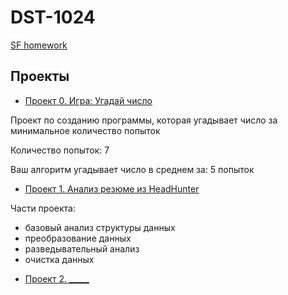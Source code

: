 # DST-1024
[SF homework](https://github.com/xsomxsomx/DST-1024)
## Проекты
* [Проект 0. Игра: Угадай число](https://github.com/xsomxsomx/DST-1024/tree/main/project_0)

Проект по созданию программы, которая угадывает число за минимальное количество попыток

Количество попыток: 7

Ваш алгоритм угадывает число в среднем за: 5 попыток

* [Проект 1. Анализ резюме из HeadHunter](https://github.com/xsomxsomx/DST-1024/tree/main/Project-1)

Части проекта:
- базовый анализ структуры данных
- преобразование данных
- разведывательный анализ
- очистка данных

* [Проект 2. _____](____)